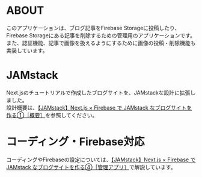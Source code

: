 # ABOUT
このアプリケーションは、ブログ記事をFirebase Storageに投稿したり、Firebase Storageにある記事を削除するための管理用のアプリケーションです。<br/>
また、認証機能、記事で画像を扱えるようにするために画像の投稿・削除機能も実装しています。

# JAMstack
Next.jsのチュートリアルで作成したブログサイトを、JAMstackな設計に拡張しました。<br/>
設計概要は、[【JAMstack】Next.js × Firebase で JAMstack なブログサイトを作る①［概要］](https://qiita.com/nemutas/items/555c75f4473f605123fc)を参照してください。

# コーディング・Firebase対応
コーディングやFirebaseの設定については、[【JAMstack】Next.js × Firebase で JAMstack なブログサイトを作る④［管理アプリ］](https://qiita.com/nemutas/items/04fba5681101fd450bda)で解説しています。
